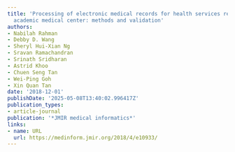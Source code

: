 ```yaml
---
title: 'Processing of electronic medical records for health services research in an
  academic medical center: methods and validation'
authors:
- Nabilah Rahman
- Debby D. Wang
- Sheryl Hui-Xian Ng
- Sravan Ramachandran
- Srinath Sridharan
- Astrid Khoo
- Chuen Seng Tan
- Wei-Ping Goh
- Xin Quan Tan
date: '2018-12-01'
publishDate: '2025-05-08T13:40:02.996417Z'
publication_types:
- article-journal
publication: '*JMIR medical informatics*'
links:
- name: URL
  url: https://medinform.jmir.org/2018/4/e10933/
---
```

